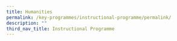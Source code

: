 ```yaml
---
title: Humanities
permalink: /key-programmes/instructional-programme/permalink/
description: ""
third_nav_title: Instructional Programme
---
```

